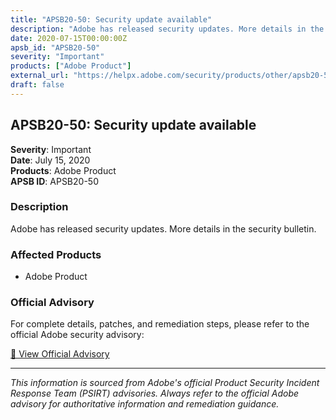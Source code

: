 ```yaml
---
title: "APSB20-50: Security update available"
description: "Adobe has released security updates. More details in the security bulletin."
date: 2020-07-15T00:00:00Z
apsb_id: "APSB20-50"
severity: "Important"
products: ["Adobe Product"]
external_url: "https://helpx.adobe.com/security/products/other/apsb20-50.html"
draft: false
---
```


## APSB20-50: Security update available

**Severity**: Important  
**Date**: July 15, 2020  
**Products**: Adobe Product  
**APSB ID**: APSB20-50

### Description

Adobe has released security updates. More details in the security bulletin.

### Affected Products

- Adobe Product


### Official Advisory

For complete details, patches, and remediation steps, please refer to the official Adobe security advisory:

[🔗 View Official Advisory](https://helpx.adobe.com/security/products/other/apsb20-50.html)

---

*This information is sourced from Adobe's official Product Security Incident Response Team (PSIRT) advisories. Always refer to the official Adobe advisory for authoritative information and remediation guidance.*
